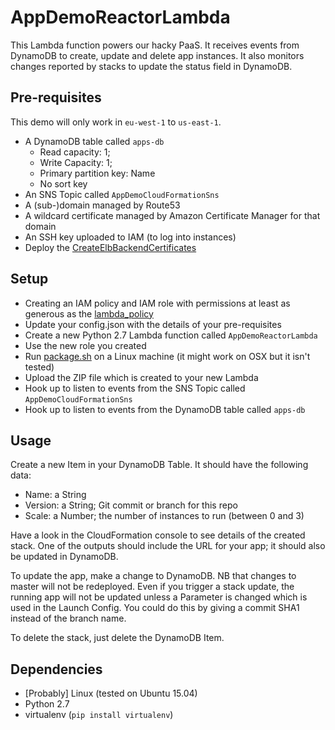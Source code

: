 # AppDemoReactorLambda

This Lambda function powers our hacky PaaS.  It receives events from DynamoDB to create, update and delete app
instances.  It also monitors changes reported by stacks to update the status field in DynamoDB.

## Pre-requisites

This demo will only work in `eu-west-1` to `us-east-1`.

* A DynamoDB table called `apps-db`
  * Read capacity: 1;
  * Write Capacity: 1;
  * Primary partition key: Name
  * No sort key
* An SNS Topic called `AppDemoCloudFormationSns`
* A (sub-)domain managed by Route53
* A wildcard certificate managed by Amazon Certificate Manager for that domain
* An SSH key uploaded to IAM (to log into instances)
* Deploy the [CreateElbBackendCertificates](../certificate_lambda)

## Setup

* Creating an IAM policy and IAM role with permissions at least as generous as the [lambda_policy](lambda_policy.json)
* Update your config.json with the details of your pre-requisites
* Create a new Python 2.7 Lambda function called `AppDemoReactorLambda`
* Use the new role you created
* Run [package.sh](package.sh) on a Linux machine (it might work on OSX but it isn't tested)
* Upload the ZIP file which is created to your new Lambda
* Hook up to listen to events from the SNS Topic called `AppDemoCloudFormationSns`
* Hook up to listen to events from the DynamoDB table called `apps-db`

## Usage

Create a new Item in your DynamoDB Table.  It should have the following data:

* Name: a String
* Version: a String; Git commit or branch for this repo
* Scale: a Number; the number of instances to run (between 0 and 3)

Have a look in the CloudFormation console to see details of the created stack.  One of the outputs should include 
the URL for your app; it should also be updated in DynamoDB.

To update the app, make a change to DynamoDB.  NB that changes to master will not be redeployed.  Even if you 
trigger a stack update, the running app will not be updated unless a Parameter is changed which is used in the 
Launch Config.  You could do this by giving a commit SHA1 instead of the branch name.

To delete the stack, just delete the DynamoDB Item.

## Dependencies

* [Probably] Linux (tested on Ubuntu 15.04)
* Python 2.7
* virtualenv (`pip install virtualenv`)
